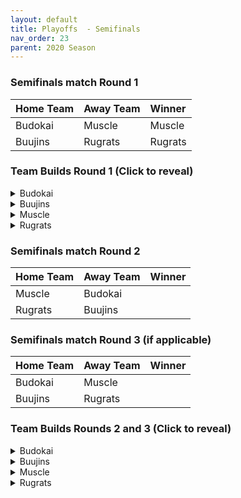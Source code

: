 ```yaml
---
layout: default
title: Playoffs  - Semifinals
nav_order: 23
parent: 2020 Season
---
```


### Semifinals match Round 1

|  Home Team            | Away Team        | Winner          |
| :---------------------| :----------------| :---------------|
| Budokai               | Muscle           | Muscle          |
| Buujins               | Rugrats          | Rugrats         |



### Team Builds Round 1 (Click to reveal)

<details>
  <summary>Budokai</summary>

<br />
<br />Home Map: Planet Namek
<br />Music: Boss Battle Rock

* Cyborg Tao (Costume 2)
   * Ki +2 Super -1 (1)
   * Serious (1)
   * Indignation (1)
   * Quick Fast Attack (1)
   * Light Body (1)
   * Power of Rage (2)
   * Tien AI

* Early Goku (Costume 4)
   * Defense +2 (2)
   * Savior (1)
   * Launch's Support (2)
   * Dende's Healing (2)
   * Tien AI

* Nam (Costume 1)
   * Attack +1 (1)
   * Serious (1)
   * Fighting Spirit (1)
   * Master Throw (1)
   * Combo Master (1)
   * Power of Rage (2)
   * Trunks AI

* End Goku (SSJ) (Costume 2)
   * Ki+1 (1)
   * Indignation (1)
   * Savior (1)
   * Dende's Healing (2)
   * Launch's Support (2)
   * Broly's Ring (Limiter)
   * Chiaotzu AI

* Kid Goku (Costume 1)
   * Attack +2/Defense -1 (1)
   * Fighting Spirit (1)
   * Quick Fast Attack (1)
   * Eternal Life (4)
   * Trunks AI


</details>

<details>
  <summary>Buujins</summary>
<br />
<br /> Home Map: Supreme Kai's World
<br />Music: Nanshan

* Super Buu
   * Attack +2 Defense -1 (1)
   * Serious! (1)
   * Quick Fast Attack (1)
   * Dende's Healing (2)
   * Master Throw (1)
   * Combo Master (1)
   * Trunks AI

* Majin Buu
   * Ki +2 Super -1 (1)
   * Savior (1)
   * Light Body (1)
   * Eternal Life (4)
   * Yajirobe AI

* Kid Buu
   * Defense +3 Attack -1 (2)
   * Launch's Support (2)
   * Indignation! (1)
   * Fighting Spirit! (1)
   * Savior (1)
   * Frieza AI

* Evil Buu
   * Defense +2 (2)
   * Dende's Healing (2)
   * Latent Energy! (1)
   * Serious! (1)
   * Fighting Spirit! (1)
   * Cell AI

* Majuub
   * Attack +1 (1)
   * Latent Energy! (1)
   * Quick Fast Attack (1)
   * Launch's Support (2)
   * Indignation! (1)
   * Light Body (1)
   * Ginyu AI
 

</details>

<details>
  <summary>Muscle</summary>

* Home Map: Muscle Tower
* Music: Epic Boss Fight

* SSJ Broly
   * Attack +2 Def -1 (1)
   * Serious (1)
   * Quick Fast Attack (1)
   * Dende's Healing (2)
   * Light Body (1)
   * Latent Energy (1)
   * Goku AI

* Master Roshi
   * Ki +2 Sup -1 (1)
   * Dragon Spirit (2)
   * Kibito Secret Arts (2)
   * Power of Rage (2)
   * Ginyu AI

* SSJ Trunks (Costume 2)
   * Super +2 Ki-1 (1)
   * Launch's Support (2)
   * Savior (1)
   * Indignation (1)
   * Power of Rage (2)
   * Goku AI

* Android 13 (Costume 2)
   * Attack +1 (1)
   * Dende's Healing (2)
   * Serious (1)
   * Tension Up (2)
   * Savior (1)
   * Goku AI

* Bojack
   * Def +3 Atk -1 (2)
   * Eternal Life (4)
   * Fighting Spirit (1)


</details>

<details>
  <summary>Rugrats</summary>
<br />  
<br />Home Map: City Ruins
<br />Music: Nanga-F

Fusion ON

* Cell Jr (costume 2)
   * Ki +1 (1)
   * Power of Rage (2)
   * Eternal Life (4)
   * Trunks AI

* SSJ Goten (costume 1)
   * Attack +1 (1)
   * Indignation (1)
   * Dende's Healing (2)
   * Fighting Spirit (1)
   * Kibito's Secret Arts (2)
   * Chiaotzu AI

* Arale (costume 2)
   * Attack +2 Defense -1 (1)
   * Latent Energy (1)
   * Serious (1)
   * Savior (1) 
   * Quick Fast Attack (1)
   * Launch's Support (2)
   * Yajirobe AI

* Saibaman (costume 2) 
   * Defense +2 Attack -1 (1) 
   * Latent Energy (1)
   * Power of Rage (2)
   * Serious (1) 
   * Hatred of Saiyans (1)
   * Quick Fast Attack (1)
   * Ginyu AI

* Base Kid Trunks (costume 2)
   * Ki +2 Super -1 (1)
   * Indignation (1)
   * Dende's Healing (2)
   * Fighting Spirit (1)
   * Kibito's Secret Arts (2)
   * Broly's Ring (limiter)
   * Chiaotzu AI


</details>

### Semifinals match Round 2

|  Home Team            | Away Team        | Winner          |
| :---------------------| :----------------| :---------------|
| Muscle                | Budokai          |                 |
| Rugrats               | Buujins          |                 |



### Semifinals match Round 3 (if applicable)

|  Home Team            | Away Team        | Winner          |
| :---------------------| :----------------| :---------------|
| Budokai               | Muscle           |                 |
| Buujins               | Rugrats          |                 |



### Team Builds Rounds 2 and 3 (Click to reveal)

<details>
  <summary>Budokai</summary>

<br />
<br />Home Map: Planet Namek
<br />Music: Boss Battle Rock


</details>

<details>
  <summary>Buujins</summary>
<br />
<br /> Home Map: Supreme Kai's World
<br />Music: Nanshan

 

</details>

<details>
  <summary>Muscle</summary>

* Home Map: Muscle Tower
* Music: Epic Boss Fight

</details>

<details>
  <summary>Rugrats</summary>
<br />  
<br />Home Map: City Ruins
<br />Music: Nanga-F


</details>
